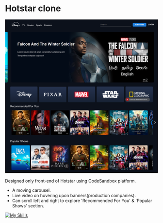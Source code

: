 # Hotstar clone

<p align="center">
  <img src="https://github.com/SKULLDRAGON099/banner/blob/main/clone1.png?raw=true">
</p>
Designed only front-end of Hotstar using CodeSandbox platform.

<ul>
<li>A moving carousel.</li>
<li> Live video on hovering upon banners(production companies).</li>
<li> Can scroll left and right to explore 'Recommended For You' & 'Popular Shows' section.</li>
</ul>

[![My Skills](https://skillicons.dev/icons?i=js,html,css)](https://skillicons.dev)
